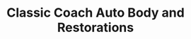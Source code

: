 ---
title: "Classic Coach Auto Body and Restorations"
url: /west-end/classic-coach-auto-body-and-restorations/
shop: Autowerkstatt
---